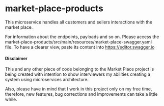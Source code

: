 # market-place-products
This microservice handles all customers and sellers interactions with the market place.

For information about the endpoints, payloads and so on. 
Please access the market-place-products/src/main/resources/market-place-swagger.yaml file. To have a clearer 
view, paste its content into https://editor.swagger.io

#### Disclaimer
This and any other piece of code belonging to the Market Place project is being created with intention to show 
interviewers my abilities creating a system using microservices architecture. 

Also, please have in mind that 
I work in this project only on my free time, therefore, new features, bug corrections and improvements can take 
a little while.